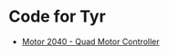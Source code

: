 # Code for Tyr

- [Motor 2040 - Quad Motor Controller](https://shop.pimoroni.com/products/motor-2040?variant=39884997853267)

